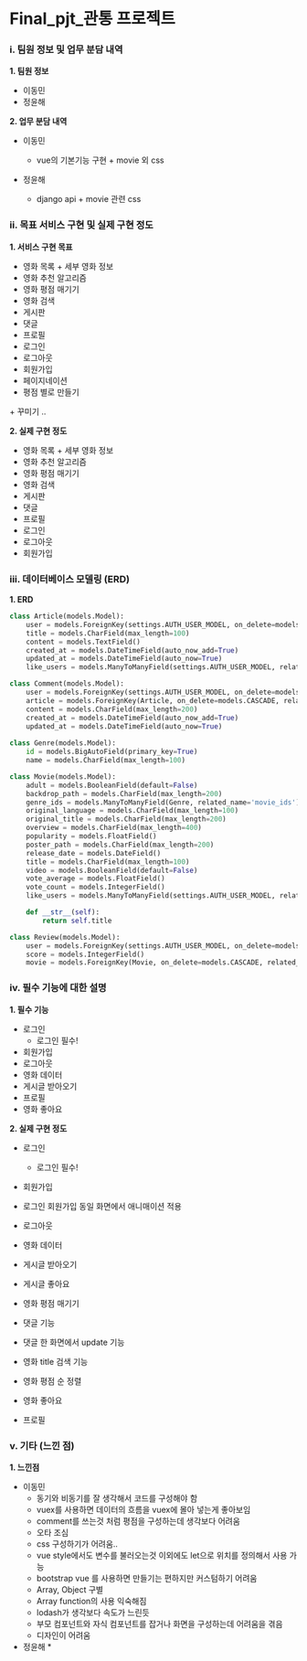 # Final_pjt_관통 프로젝트

### i. 팀원 정보 및 업무 분담 내역

**1. 팀원 정보**

* 이동민
* 정윤해



**2. 업무 분담 내역**

* 이동민
  * vue의 기본기능 구현 + movie 외 css

* 정윤해
  * django api + movie 관련 css





### ii. 목표 서비스 구현 및 실제 구현 정도

**1. 서비스 구현 목표**

* 영화 목록 + 세부 영화 정보
* 영화 추천 알고리즘
* 영화 평점 매기기
* 영화 검색
* 게시판
* 댓글
* 프로필
* 로그인
* 로그아웃
* 회원가입
* 페이지네이션
* 평점 별로 만들기

\+ 꾸미기 .. 



**2. 실제 구현 정도**

* 영화 목록 + 세부 영화 정보
* 영화 추천 알고리즘
* 영화 평점 매기기
* 영화 검색
* 게시판
* 댓글
* 프로필
* 로그인
* 로그아웃
* 회원가입



### iii. 데이터베이스 모델링 (ERD)

**1. ERD**

```python
class Article(models.Model):
    user = models.ForeignKey(settings.AUTH_USER_MODEL, on_delete=models.CASCADE, related_name='articles')
    title = models.CharField(max_length=100)
    content = models.TextField()
    created_at = models.DateTimeField(auto_now_add=True)
    updated_at = models.DateTimeField(auto_now=True)
    like_users = models.ManyToManyField(settings.AUTH_USER_MODEL, related_name='like_articles')

class Comment(models.Model):
    user = models.ForeignKey(settings.AUTH_USER_MODEL, on_delete=models.CASCADE, related_name='comments')
    article = models.ForeignKey(Article, on_delete=models.CASCADE, related_name='comments')
    content = models.CharField(max_length=200)
    created_at = models.DateTimeField(auto_now_add=True)
    updated_at = models.DateTimeField(auto_now=True)
    
class Genre(models.Model):
    id = models.BigAutoField(primary_key=True)
    name = models.CharField(max_length=100)

class Movie(models.Model):
    adult = models.BooleanField(default=False)
    backdrop_path = models.CharField(max_length=200)
    genre_ids = models.ManyToManyField(Genre, related_name='movie_ids')
    original_language = models.CharField(max_length=100)
    original_title = models.CharField(max_length=200)
    overview = models.CharField(max_length=400)
    popularity = models.FloatField()
    poster_path = models.CharField(max_length=200)
    release_date = models.DateField()
    title = models.CharField(max_length=100)
    video = models.BooleanField(default=False)
    vote_average = models.FloatField()
    vote_count = models.IntegerField()
    like_users = models.ManyToManyField(settings.AUTH_USER_MODEL, related_name='like_movies')

    def __str__(self):
        return self.title

class Review(models.Model):
    user = models.ForeignKey(settings.AUTH_USER_MODEL, on_delete=models.CASCADE, related_name='reviews')
    score = models.IntegerField()
    movie = models.ForeignKey(Movie, on_delete=models.CASCADE, related_name='review_id')
```






### iv. 필수 기능에 대한 설명

**1. 필수 기능**

* 로그인
  * 로그인 필수!
* 회원가입
* 로그아웃
* 영화 데이터
* 게시글 받아오기 
* 프로필
* 영화 좋아요



**2. 실제 구현 정도**

* 로그인

  * 로그인 필수!

* 회원가입

* 로그인 회원가입 동일 화면에서 애니매이션 적용

* 로그아웃

* 영화 데이터

* 게시글 받아오기

* 게시글 좋아요

* 영화 평점 매기기

* 댓글 기능

* 댓글 한 화면에서 update 기능

* 영화 title 검색 기능

* 영화 평점 순 정렬

* 영화 좋아요

* 프로필 

  



### v. 기타 (느낀 점)

**1. 느낀점**

* 이동민
  * 동기와 비동기를 잘 생각해서 코드를 구성해야 함
  * vuex를 사용하면 데이터의 흐름을 vuex에 몰아 넣는게 좋아보임
  * comment를 쓰는것 처럼 평점을 구성하는데 생각보다 어려움
  * 오타 조심
  * css 구성하기가 어려움..
  * vue style에서도 변수를 불러오는것 이외에도 let으로 위치를 정의해서 사용 가능
  * bootstrap vue 를 사용하면 만들기는 편하지만 커스텀하기 어려움
  * Array, Object 구별
  * Array function의 사용 익숙해짐
  * lodash가 생각보다 속도가 느린듯
  * 부모 컴포넌트와 자식 컴포넌트를 잡거나 화면을 구성하는데 어려움을 겪음
  * 디자인이 어려움
* 정윤해
  * 
